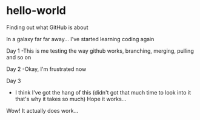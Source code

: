 # hello-world
Finding out what GitHub is about

In a galaxy far far away...
I've started learning coding again

Day 1
-This is me testing the way github works, branching, merging, pulling and so on

Day 2
-Okay, I'm frustrated now

Day 3
- I think I've got the hang of this (didn't got that much time to look into it that's why it takes so much)
Hope it works... 

Wow! It actually does work...
